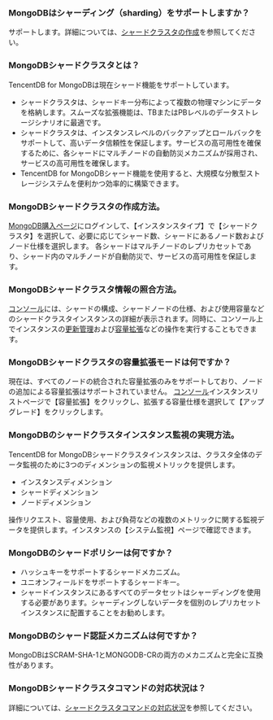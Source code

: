
### MongoDBはシャーディング（sharding）をサポートしますか？
サポートします。詳細については、[シャードクラスタの作成](https://cloud.tencent.com/document/product/240/8333)を参照してください。

### MongoDBシャードクラスタとは？
TencentDB for MongoDBは現在シャード機能をサポートしています。

- シャードクラスタは、シャードキー分布によって複数の物理マシンにデータを格納します。スムーズな拡張機能は、TBまたはPBレベルのデータストレージシナリオに最適です。
- シャードクラスタは、インスタンスレベルのバックアップとロールバックをサポートして、高いデータ信頼性を保証します。サービスの高可用性を確保するために、各シャードにマルチノードの自動防災メカニズムが採用され、サービスの高可用性を確保します。
- TencentDB for MongoDBシャード機能を使用すると、大規模な分散型ストレージシステムを便利かつ効率的に構築できます。

### MongoDBシャードクラスタの作成方法。
[MongoDB購入ページ](https://buy.cloud.tencent.com/mongodb?clusterType=1)にログインして、【インスタンスタイプ】で【シャードクラスタ】を選択して、必要に応じてシャード数、シャードにあるノード数およびノード仕様を選択します。
各シャードはマルチノードのレプリカセットであり、シャード内のマルチノードが自動防災で、サービスの高可用性を保証します。

### MongoDBシャードクラスタ情報の照合方法。
[コンソール](https://console.cloud.tencent.com/mongodb)には、シャードの構成、シャードノードの仕様、および使用容量などのシャードクラスタインスタンスの詳細が表示されます。同時に、コンソール上でインスタンスの[更新管理](https://cloud.tencent.com/document/product/240/3552)および[容量拡張](https://cloud.tencent.com/document/product/240/19911)などの操作を実行することもできます。

### MongoDBシャードクラスタの容量拡張モードは何ですか？
現在は、すべてのノードの統合された容量拡張のみをサポートしており、ノードの追加による容量拡張はサポートされていません。
[コンソール](https://console.cloud.tencent.com/mongodb)インスタンスリストページで【容量拡張】をクリックし、拡張する容量仕様を選択して【アップグレード】をクリックします。

### MongoDBのシャードクラスタインスタンス監視の実現方法。
TencentDB for MongoDBシャードクラスタインスタンスは、クラスタ全体のデータ監視のために3つのディメンションの監視メトリックを提供します。

 - インスタンスディメンション
 - シャードディメンション
 - ノードディメンション

操作リクエスト、容量使用、および負荷などの複数のメトリックに関する監視データを提供します。インスタンスの【システム監視】ページで確認できます。

### MongoDBのシャードポリシーは何ですか？
- ハッシュキーをサポートするシャードメカニズム。
- ユニオンフィールドをサポートするシャードキー。
- シャードインスタンスにあるすべてのデータセットはシャーディングを使用する必要があります。シャーディングしないデータを個別のレプリカセットインスタンスに配置することをお勧めします。

### MongoDBのシャード認証メカニズムは何ですか？
MongoDBはSCRAM-SHA-1とMONGODB-CRの両方のメカニズムと完全に互換性があります。

### MongoDBシャードクラスタコマンドの対応状況は？
 詳細については、[シャードクラスタコマンドの対応状況](https://cloud.tencent.com/document/product/240/8334)を参照してください。
 


